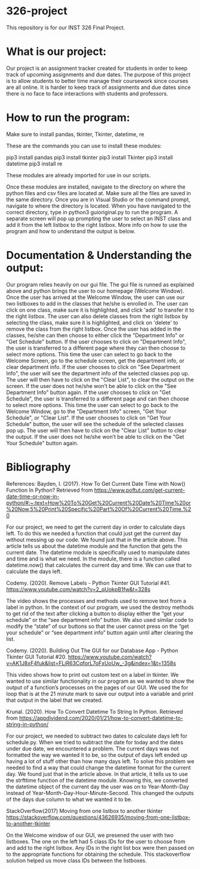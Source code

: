 # 326-project
This repository is for our INST 326 Final Project.

# What is our project:
  Our project is an assignment tracker created for students in order to keep track of upcoming assignments and due dates. The purpose of this project is to allow students to better time manage their coursework since courses are all online. It is harder to keep track of assignments and due dates since there is no face to face interactions with students and professors.

# How to run the program:

Make sure to install pandas, tkinter, Tkinter, datetime, re

These are the commands you can use to install these modules:

pip3 install pandas
pip3 install tkinter
pip3 install Tkinter
pip3 install datetime
pip3 install re

These modules are already imported for use in our scripts.

Once these modules are installed, navigate to the directory on where the python files and csv files are located at. Make sure all the files are saved in the same directory. Once you are in Visual Studio or the command prompt, navigate to where the directory is located. When you have navigated to the correct directory, type in python3 guioriginal.py to run the program. A separate screen will pop up prompting the user to select an INST class and add it from the left listbox to the right listbox. More info on how to use the program and how to understand the output is below.

# Documentation & Understanding the output:
  Our program relies heavily on our gui file. The gui file is runned as explained above and python brings the user to our homepage (Welcome Window). Once the user has arrived at the Welcome Window, the user can use our two listboxes to add in the classes that he/she is enrolled in. The user can click on one class, make sure it is highlighted, and click 'add' to transfer it to the right listbox. The user can also delete classes from the right listbox by selecting the class, make sure it is highlighted, and click on 'delete' to remove the class from the right listbox. Once the user has added in the classes, he/she can then choose to either click the "Department Info" or "Get Schedule" button. 
  If the user chooses to click on "Department Info", the user is transferred to a different page where they can then choose to select more options. This time the user can select to go back to the Welcome Screen, go to the schedule screen, get the department info, or clear department info. If the user chooses to click on "See Department Info", the user will see the department info of the selected classes pop up. The user will then have to click on the "Clear List", to clear the output on the screen. If the user does not he/she won’t be able to click on the "See Department Info" button again.
  If the user chooses to click on "Get Schedule", the user is transferred to a different page and can then choose to select more options. This time the user can select to go back to the Welcome Window, go to the "Department Info" screen, "Get Your Schedule", or "Clear List". If the user chooses to click on "Get Your Schedule" button, the user will see the schedule of the selected classes pop up. The user will then have to click on the "Clear List" button to clear the output. If the user does not he/she won’t be able to click on the "Get Your Schedule" button again. 


# Bibliography
References:
Bayden, I. (2017). How To Get Current Date Time with Now() Function In Python? Retrieved from https://www.poftut.com/get-current-date-time-or-now-in-python/#:~:text=How%20To%20Get%20Current%20Date%20Time%20or%20Now,5%20Print%20Specific%20Part%20Of%20Current%20Time.%20

For our project, we need to get the current day in order to calculate days left. To do this we needed a function that could just get the current day without messing up our code. We found just that in the article above. This article tells us about the datetime module and the function that gets the current date. The datetime module is specifically used to manipulate dates and time and is what we need. In the module, there is a function called datetime.now() that calculates the current day and time. We can use that to calculate the days left.

Codemy. (2020). Remove Labels - Python Tkinter GUI Tutorial #41. https://www.youtube.com/watch?v=2_qUokpB1fw&t=328s

The video shows the processes and methods used to remove text from a label in python. In the context of our program, we used the destroy methods to get rid of the text after clicking a button to display either the “get your schedule” or the “see department info” button. We also used similar code to modify the “state” of our buttons so that the user cannot press on the “get your schedule” or “see department info” button again until after clearing the list. 

Codemy. (2020). Building Out The GUI for our Database App - Python Tkinter GUI Tutorial #20. https://www.youtube.com/watch?v=AK1J8xF4fuk&list=FLjR63CqforL7oFxUoUw_-3g&index=1&t=1358s

This video shows how to print out custom text on a label in tkinter. We wanted to use similar functionality in our program as we wanted to show the output of a function’s processes on the pages of our GUI. We used the for loop that is at the 21 minute mark to save our output into a variable and print that output in the label that we created.

Krunal. (2020). How To Convert Datetime To String In Python. Retrieved from
https://appdividend.com/2020/01/21/how-to-convert-datetime-to-string-in-python/

For our project, we needed to subtract two dates to calculate days left for schedule.py. When we tried to subtract the date for today and the dates under due date, we encountered a problem. The current days was not formatted the way we wanted it to be, so the output of days left ended up having a lot of stuff other than how many days left. To solve this problem we needed to find a way that could change the datetime format for the current day. We found just that in the article above. In that article, it tells us to use the strfttime function of the datetime module. Knowing this, we converted the datetime object of the current day the user was on to Year-Month-Day instead of Year-Month-Day-Hour-Minute-Second. This changed the outputs of the days due column to what we wanted it to be.  

StackOverflow(2017) Moving from one listbox to another tkinter
https://stackoverflow.com/questions/43626935/moving-from-one-listbox-to-another-tkinter

On the Welcome window of our GUI, we presened the user with two listboxes. The one on the left had 5 class IDs for the user to choose from and add to the right listbox. Any IDs in the right list box were then passed on to the appropriate functions for obtaining the schedule. This stackoverflow solution helped us move class IDs between the listboxes.
